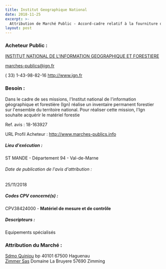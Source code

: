 ```yaml
---
title: Institut Geographique National
date: 2018-11-25
excerpt: >-
  Attribution de Marché Public - Accord-cadre relatif à la fourniture de matériel forestier de mesures pour la réalisation de levés de terrain d'inventaire forestier
layout: post
---
```


### Acheteur Public : 
<a href="/acheteur-132/siren-180067019"> INSTITUT NATIONAL DE L'INFORMATION GEOGRAPHIQUE ET FORESTIERE</a><br/>



marches-publics@ign.fr

( 33) 1-43-98-82-16
http://www.ign.fr
### Besoin :

Dans le cadre de ses missions, l'Institut national de l'information géographique et forestière (Ign) réalise un inventaire permanent forestier sur l'ensemble du territoire national. Pour réaliser cette mission, l'Ign souhaite acquérir le matériel forestie

Ref. avis : 18-163927

URL Profil Acheteur : http://www.marches-publics.info

##### Lieu d'exécution :

ST MANDE - Département 94 - Val-de-Marne

###### Date de publication de l'avis d'attribution : 
25/11/2018

##### Codes CPV concerné(s) :
CPV38424000 - **Matériel de mesure et de contrôle** <br/>

##### Descripteurs :
Equipements spécialisés <br/>

### Attribution du Marché :
<a href="/entreprise-544/siren-301546669"> Sdmo Quiniou</a>    bp 40101 67500 Haguenau <br/>
<a href="/entreprise-551/siren-352623086"> Zimmer Sas</a>    Domaine La Bruyere 57690 Zimming <br/>
